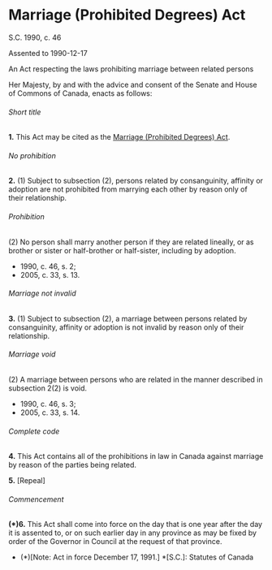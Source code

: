 # Marriage (Prohibited Degrees) Act

S.C. 1990, c. 46

Assented to 1990-12-17

An Act respecting the laws prohibiting marriage between related persons

Her Majesty, by and with the advice and consent of the Senate and House of Commons of Canada, enacts as follows:

###### Short title

**1.** This Act may be cited as the [Marriage (Prohibited Degrees) Act](/canada/eng/acts/M/M-2.1.md).

###### No prohibition

**2.** (1) Subject to subsection (2), persons related by consanguinity, affinity or adoption are not prohibited from marrying each other by reason only of their relationship.

###### Prohibition

(2) No person shall marry another person if they are related lineally, or as brother or sister or half-brother or half-sister, including by adoption.

  * 1990, c. 46, s. 2;
  * 2005, c. 33, s. 13.

###### Marriage not invalid

**3.** (1) Subject to subsection (2), a marriage between persons related by consanguinity, affinity or adoption is not invalid by reason only of their relationship.

###### Marriage void

(2) A marriage between persons who are related in the manner described in subsection 2(2) is void.

  * 1990, c. 46, s. 3;
  * 2005, c. 33, s. 14.

###### Complete code

**4.** This Act contains all of the prohibitions in law in Canada against marriage by reason of the parties being related.

**5.** [Repeal]

###### Commencement

**(*)6.** This Act shall come into force on the day that is one year after the day it is assented to, or on such earlier day in any province as may be fixed by order of the Governor in Council at the request of that province.

  * (*)[Note: Act in force December 17, 1991.]
  *[S.C.]: Statutes of Canada
